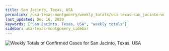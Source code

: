 ```yaml
---
title: San Jacinto, Texas, USA
permalink: /usa-texas-montgomery/weekly_totals/usa-texas-san_jacinto-weekly_totals.html
last_updated: Dec 16, 2020
keywords: ["San Jacinto, Texas, USA", "weekly totals"]
sidebar: usa-texas-montgomery_sidebar
---
```


![Weekly Totals of Confirmed Cases for San Jacinto, Texas, USA](/covid_tracker/images/graphs/usa-texas-san_jacinto-weekly_totals_graph.png)
